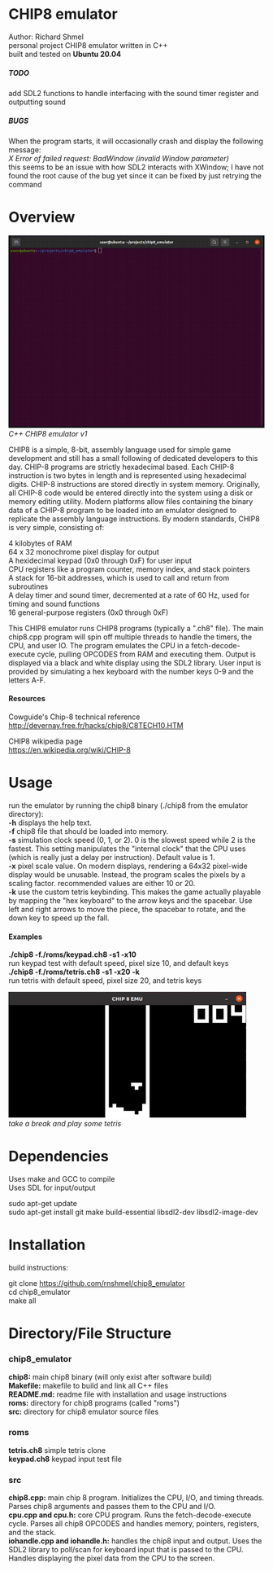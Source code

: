 # CHIP8 emulator
Author: Richard Shmel  
personal project CHIP8 emulator written in C++  
built and tested on **Ubuntu 20.04**  
##### TODO
add SDL2 functions to handle interfacing with the sound timer register and outputting sound  

##### BUGS  
When the program starts, it will occasionally crash and display the following message:  
*X Error of failed request:  BadWindow (invalid Window parameter)*  
this seems to be an issue with how SDL2 interacts with XWindow; I have not found the root cause of the bug yet since it can be fixed by just retrying the command

# Overview

![Image](c8_emu_live.gif)  
*C++ CHIP8 emulator v1*  

CHIP8 is a simple, 8-bit, assembly language used for simple game development and still has a small following of dedicated developers to this day. CHIP-8 programs are strictly hexadecimal based. Each CHIP-8 instruction is two bytes in length and is represented using hexadecimal digits. CHIP-8 instructions are stored directly in system memory. Originally, all CHIP-8 code would be entered directly into the system using a disk or memory editing utility. Modern platforms allow files containing the binary data of a CHIP-8 program to be loaded into an emulator designed to replicate the assembly language instructions. By modern standards, CHIP8 is very simple, consisting of:  

4 kilobytes of RAM  
64 x 32 monochrome pixel display for output  
A hexidecimal keypad (0x0 through 0xF) for user input  
CPU registers like a program counter, memory index, and stack pointers  
A stack for 16-bit addresses, which is used to call and return from subroutines  
A delay timer and sound timer, decremented at a rate of 60 Hz, used for timing and sound functions  
16 general-purpose registers (0x0 through 0xF)   

This CHIP8 emulator runs CHIP8 programs (typically a ".ch8" file). The main chip8.cpp program will spin off multiple threads to handle the timers, the CPU, and user IO. The program emulates the CPU in a fetch-decode-execute cycle, pulling OPCODES from RAM and executing them. Output is displayed via a black and white display using the SDL2 library. User input is provided by simulating a hex keyboard with the number keys 0-9 and the letters A-F.  

#### Resources
Cowguide's Chip-8 technical reference  
http://devernay.free.fr/hacks/chip8/C8TECH10.HTM  

CHIP8 wikipedia page  
https://en.wikipedia.org/wiki/CHIP-8  

# Usage
run the emulator by running the chip8 binary (./chip8 from the emulator directory):  
**-h** displays the help text.  
**-f** chip8 file that should be loaded into memory.  
**-s** simulation clock speed (0, 1, or 2). 0 is the slowest speed while 2 is the fastest. This setting manipulates the "internal clock" that the CPU uses (which is really just a delay per instruction). Default value is 1.  
**-x** pixel scale value. On modern displays, rendering a 64x32 pixel-wide display would be unusable. Instead, the program scales the pixels by a scaling factor. recommended values are either 10 or 20.  
**-k** use the custom tetris keybinding. This makes the game actually playable by mapping the "hex keyboard" to the arrow keys and the spacebar. Use left and right arrows to move the piece, the spacebar to rotate, and the down key to speed up the fall.  

#### Examples
**./chip8 -f./roms/keypad.ch8 -s1 -x10**  
run keypad test with default speed, pixel size 10, and default keys  
**./chip8 -f./roms/tetris.ch8 -s1 -x20 -k**  
run tetris with default speed, pixel size 20, and tetris keys  

![Image](tetris_screenshot.png)  
*take a break and play some tetris*

# Dependencies
Uses make and GCC to compile  
Uses SDL for input/output  

sudo apt-get update  
sudo apt-get install git make build-essential libsdl2-dev libsdl2-image-dev  

# Installation
build instructions:

git clone https://github.com/rnshmel/chip8_emulator  
cd chip8_emulator  
make all  

# Directory/File Structure
### chip8_emulator
**chip8:** main chip8 binary (will only exist after software build)  
**Makefile:** makefile to build and link all C++ files  
**README.md:** readme file with installation and usage instructions  
**roms:** directory for chip8 programs (called "roms")  
**src:** directory for chip8 emulator source files  

### roms
**tetris.ch8** simple tetris clone  
**keypad.ch8** keypad input test file  

### src
**chip8.cpp:** main chip 8 program. Initializes the CPU, I/O, and timing threads. Parses chip8 arguments and passes them to the CPU and I/O.  
**cpu.cpp and cpu.h:** core CPU program. Runs the fetch-decode-execute cycle. Parses all chip8 OPCODES and handles memory, pointers, registers, and the stack.  
**iohandle.cpp and iohandle.h:** handles the chip8 input and output. Uses the SDL2 library to poll/scan for keyboard input that is passed to the CPU. Handles displaying the pixel data from the CPU to the screen.  
